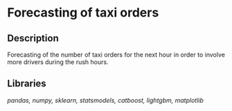 # Forecasting of taxi orders

## Description
Forecasting of the number of taxi orders for the next hour in order to involve more drivers during the rush hours.

## Libraries
*pandas, numpy, sklearn, statsmodels, catboost, lightgbm, matplotlib*
